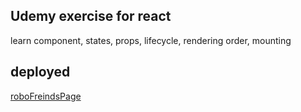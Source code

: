 ## Udemy exercise for react

learn component, states, props, lifecycle, rendering order, mounting 

## deployed

[roboFreindsPage](https://kiwww125.github.io/roboFriends/)